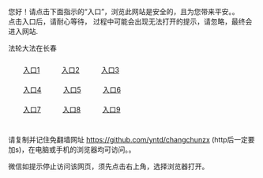 您好！请点击下面指示的“入口”，浏览此网站是安全的，且为您带来平安。。 <br/>
点击入口后，请耐心等待， 过程中可能会出现无法打开的提示，请忽略，最终会进入网站. </br>

法轮大法在长春<br/>
<div style="padding:10px"><a style="margin:20px" target="_blank" href="https://d16zc2srw83rlk.cloudfront.net/2Qpsp?eyjeyu" id="ccLink1" rel="nofollow">入口1</a> <a target="_blank" style="margin:20px" href="https://d2vi8yk1sjk7ro.cloudfront.net/2Qpsp?bjnvbr" id="ccLink2" rel="nofollow">入口2</a> <a style="margin:20px" target="_blank" href="https://da6kdf9n2ppx0.cloudfront.net/2Qpsp?bhyfvran" id="ccLink3" rel="nofollow">入口3</a></div>

<div style="padding:10px" ><a style="margin:20px" target="_blank" href="https://d16zc2srw83rlk.cloudfront.net/2Qpsp?eyjeyu" id="ccLink4" rel="nofollow">入口4</a> <a style="margin:20px" href="https://d2vi8yk1sjk7ro.cloudfront.net/2Qpsp?bjnvbr" target="_blank" id="ccLink5" rel="nofollow">入口5</a> <a style="margin:20px" href="https://da6kdf9n2ppx0.cloudfront.net/2Qpsp?bhyfvran" target="_blank" id="ccLink6" rel="nofollow">入口6</a></div>

<div style="padding:10px"><a style="margin:20px" target="_blank" href="https://d16zc2srw83rlk.cloudfront.net/2Qpsp?eyjeyu" id="ccLink7" rel="nofollow">入口7</a> <a style="margin:20px" href="https://d2vi8yk1sjk7ro.cloudfront.net/2Qpsp?bjnvbr" target="_blank" id="ccLink8" rel="nofollow">入口8</a> <a style="margin:20px" target="_blank" href="https://da6kdf9n2ppx0.cloudfront.net/2Qpsp?bhyfvran" id="ccLink9" rel="nofollow">入口9</a></div>

<br/>



请复制并记住免翻墙网址 https://github.com/yntd/changchunzx (http后一定要加s)，在电脑或手机的浏览器均可访问。。<br/>

微信如提示停止访问该网页，须先点击右上角，选择浏览器打开。
